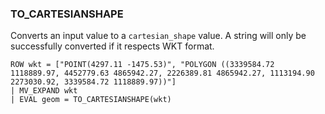 <!--
This is generated by ESQL’s AbstractFunctionTestCase. Do no edit it. See ../README.md for how to regenerate it.
-->

### TO_CARTESIANSHAPE
Converts an input value to a `cartesian_shape` value.
A string will only be successfully converted if it respects WKT format.

```
ROW wkt = ["POINT(4297.11 -1475.53)", "POLYGON ((3339584.72 1118889.97, 4452779.63 4865942.27, 2226389.81 4865942.27, 1113194.90 2273030.92, 3339584.72 1118889.97))"]
| MV_EXPAND wkt
| EVAL geom = TO_CARTESIANSHAPE(wkt)
```
